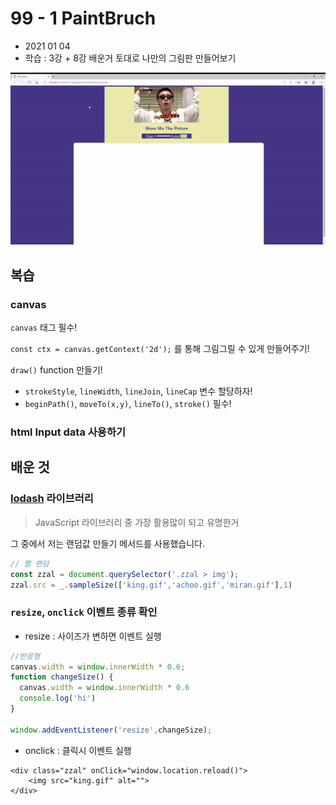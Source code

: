 # 99 - 1 PaintBruch

- 2021 01 04
- 학습 : 3강 + 8강 배운거 토대로 나만의 그림판 만들어보기

![](../image/99-1.gif)



## 복습

### canvas

`canvas` 태그 필수!

`const ctx = canvas.getContext('2d');` 를 통해 그림그릴 수 있게 만들어주기!

`draw()` function 만들기!

- `strokeStyle`, `lineWidth`, `lineJoin`, `lineCap` 변수 할당하자!
- `beginPath()`, `moveTo(x,y)`, `lineTo()`, `stroke()` 필수!

### html Input data 사용하기



## 배운 것

### [lodash](https://lodash.com/) 라이브러리

> JavaScript 라이브러리 중 가장 활용많이 되고 유명한거

그 중에서 저는 랜덤값 만들기 메서드를 사용했습니다.

```javascript
// 짤 랜덤
const zzal = document.querySelector('.zzal > img');
zzal.src = _.sampleSize(['king.gif','achoo.gif','miran.gif'],1)
```

### `resize`, `onclick` 이벤트 종류 확인

- resize : 사이즈가 변하면 이벤트 실행

```javascript
//반응형
canvas.width = window.innerWidth * 0.6;
function changeSize() {
  canvas.width = window.innerWidth * 0.6
  console.log('hi')
}

window.addEventListener('resize',changeSize);
```

- onclick : 클릭시 이벤트 실행

```
<div class="zzal" onClick="window.location.reload()">
    <img src="king.gif" alt="">
</div>
```

